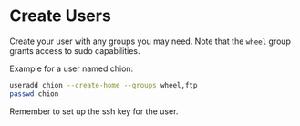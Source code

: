 # Create Users

Create your user with any groups you may need. 
Note that the `wheel` group grants access to sudo capabilities.

Example for a user named chion:

```sh
useradd chion --create-home --groups wheel,ftp
passwd chion
```

Remember to set up the ssh key for the user.

